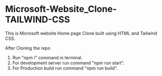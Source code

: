 # Microsoft-Website_Clone-TAILWIND-CSS
This is Microsoft website Home page Clone built using HTML and Tailwind CSS.

After Cloning the repo

1) Run "npm i" command in terminal.
2) For development server run command "npm run start".
3) For Production build run command "npm run build".
